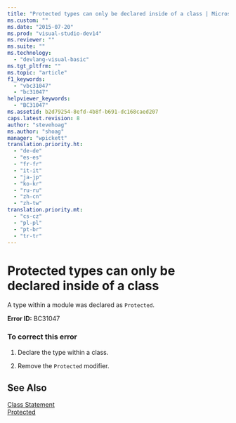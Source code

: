 ```yaml
---
title: "Protected types can only be declared inside of a class | Microsoft Docs"
ms.custom: ""
ms.date: "2015-07-20"
ms.prod: "visual-studio-dev14"
ms.reviewer: ""
ms.suite: ""
ms.technology: 
  - "devlang-visual-basic"
ms.tgt_pltfrm: ""
ms.topic: "article"
f1_keywords: 
  - "vbc31047"
  - "bc31047"
helpviewer_keywords: 
  - "BC31047"
ms.assetid: b2d79254-8efd-4b8f-b691-dc168caed207
caps.latest.revision: 8
author: "stevehoag"
ms.author: "shoag"
manager: "wpickett"
translation.priority.ht: 
  - "de-de"
  - "es-es"
  - "fr-fr"
  - "it-it"
  - "ja-jp"
  - "ko-kr"
  - "ru-ru"
  - "zh-cn"
  - "zh-tw"
translation.priority.mt: 
  - "cs-cz"
  - "pl-pl"
  - "pt-br"
  - "tr-tr"
---
```

# Protected types can only be declared inside of a class
A type within a module was declared as `Protected`.  
  
 **Error ID:** BC31047  
  
### To correct this error  
  
1.  Declare the type within a class.  
  
2.  Remove the `Protected` modifier.  
  
## See Also  
 [Class Statement](../../visual-basic/language-reference/statements/class-statement.md)   
 [Protected](../../visual-basic/language-reference/modifiers/protected.md)